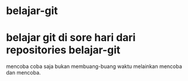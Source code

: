 # belajar-git
# belajar git di sore hari dari repositories belajar-git
mencoba coba saja bukan membuang-buang waktu melainkan mencoba dan mencoba.
